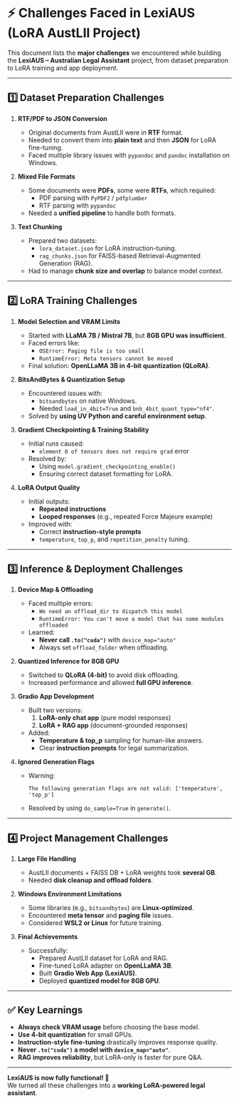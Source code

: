 # ⚡ Challenges Faced in LexiAUS (LoRA AustLII Project)

This document lists the **major challenges** we encountered while building the **LexiAUS – Australian Legal Assistant** project, from dataset preparation to LoRA training and app deployment.

---

## 1️⃣ Dataset Preparation Challenges

1. **RTF/PDF to JSON Conversion**
   - Original documents from AustLII were in **RTF** format.
   - Needed to convert them into **plain text** and then **JSON** for LoRA fine-tuning.
   - Faced multiple library issues with `pypandoc` and `pandoc` installation on Windows.

2. **Mixed File Formats**
   - Some documents were **PDFs**, some were **RTFs**, which required:
     - PDF parsing with `PyPDF2` / `pdfplumber`
     - RTF parsing with `pypandoc`
   - Needed a **unified pipeline** to handle both formats.

3. **Text Chunking**
   - Prepared two datasets:
     - `lora_dataset.json` for LoRA instruction-tuning.
     - `rag_chunks.json` for FAISS-based Retrieval-Augmented Generation (RAG).
   - Had to manage **chunk size and overlap** to balance model context.

---

## 2️⃣ LoRA Training Challenges

1. **Model Selection and VRAM Limits**
   - Started with **LLaMA 7B / Mistral 7B**, but **8GB GPU was insufficient**.
   - Faced errors like:
     - `OSError: Paging file is too small`
     - `RuntimeError: Meta tensors cannot be moved`
   - Final solution: **OpenLLaMA 3B in 4-bit quantization (QLoRA)**.

2. **BitsAndBytes & Quantization Setup**
   - Encountered issues with:
     - `bitsandbytes` on native Windows.
     - Needed `load_in_4bit=True` and `bnb_4bit_quant_type="nf4"`.
   - Solved by **using UV Python and careful environment setup**.

3. **Gradient Checkpointing & Training Stability**
   - Initial runs caused:
     - `element 0 of tensors does not require grad` error
   - Resolved by:
     - Using `model.gradient_checkpointing_enable()`
     - Ensuring correct dataset formatting for LoRA.

4. **LoRA Output Quality**
   - Initial outputs:
     - **Repeated instructions**
     - **Looped responses** (e.g., repeated Force Majeure example)
   - Improved with:
     - Correct **instruction-style prompts**
     - `temperature`, `top_p`, and `repetition_penalty` tuning.

---

## 3️⃣ Inference & Deployment Challenges

1. **Device Map & Offloading**
   - Faced multiple errors:
     - `We need an offload_dir to dispatch this model`
     - `RuntimeError: You can't move a model that has some modules offloaded`
   - Learned:
     - **Never call `.to("cuda")`** with `device_map="auto"`
     - Always set `offload_folder` when offloading.

2. **Quantized Inference for 8GB GPU**
   - Switched to **QLoRA (4-bit)** to avoid disk offloading.
   - Increased performance and allowed **full GPU inference**.

3. **Gradio App Development**
   - Built two versions:
     1. **LoRA-only chat app** (pure model responses)
     2. **LoRA + RAG app** (document-grounded responses)
   - Added:
     - **Temperature & top_p** sampling for human-like answers.
     - Clear **instruction prompts** for legal summarization.

4. **Ignored Generation Flags**
   - Warning:
     ```
     The following generation flags are not valid: ['temperature', 'top_p']
     ```
   - Resolved by using `do_sample=True` in `generate()`.

---

## 4️⃣ Project Management Challenges

1. **Large File Handling**
   - AustLII documents + FAISS DB + LoRA weights took **several GB**.
   - Needed **disk cleanup and offload folders**.

2. **Windows Environment Limitations**
   - Some libraries (e.g., `bitsandbytes`) are **Linux-optimized**.
   - Encountered **meta tensor** and **paging file** issues.
   - Considered **WSL2 or Linux** for future training.

3. **Final Achievements**
   - Successfully:
     - Prepared AustLII dataset for LoRA and RAG.
     - Fine-tuned LoRA adapter on **OpenLLaMA 3B**.
     - Built **Gradio Web App (LexiAUS)**.
     - Deployed **quantized model for 8GB GPU**.

---

## ✅ Key Learnings

- **Always check VRAM usage** before choosing the base model.
- **Use 4-bit quantization** for small GPUs.
- **Instruction-style fine-tuning** drastically improves response quality.
- **Never `.to("cuda")` a model with `device_map="auto"`**.
- **RAG improves reliability**, but LoRA-only is faster for pure Q&A.

---

**LexiAUS is now fully functional! 🎉**  
We turned all these challenges into a **working LoRA-powered legal assistant**.
